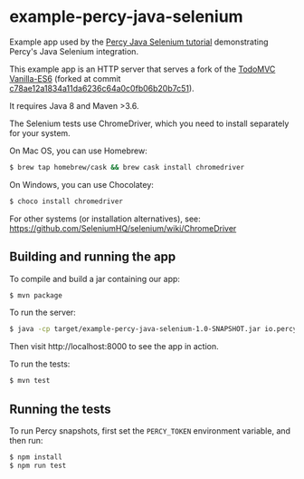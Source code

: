 # example-percy-java-selenium
Example app used by the [Percy Java Selenium tutorial](https://docs.percy.io/docs/java-selenium-testing-tutorial) demonstrating Percy's Java Selenium integration.

This example app is an HTTP server that serves a fork of the [TodoMVC](https://github.com/tastejs/todomvc)
[Vanilla-ES6](https://github.com/tastejs/todomvc/tree/master/examples/vanilla-es6)
(forked at commit
[c78ae12a1834a11da6236c64a0c0fb06b20b7c51](https://github.com/tastejs/todomvc/tree/c78ae12a1834a11da6236c64a0c0fb06b20b7c51)).

It requires Java 8 and Maven >3.6.

The Selenium tests use ChromeDriver, which you need to install separately for your system.

On Mac OS, you can use Homebrew:
```bash
$ brew tap homebrew/cask && brew cask install chromedriver
```

On Windows, you can use Chocolatey:

```bash
$ choco install chromedriver
```

For other systems (or installation alternatives), see:
https://github.com/SeleniumHQ/selenium/wiki/ChromeDriver

## Building and running the app

To compile and build a jar containing our app:
```bash
$ mvn package
```

To run the server:
```bash
$ java -cp target/example-percy-java-selenium-1.0-SNAPSHOT.jar io.percy.examplepercyjavaselenium.App
```

Then visit http://localhost:8000 to see the app in action.

To run the tests:
```bash
$ mvn test
```


## Running the tests

To run Percy snapshots, first set the `PERCY_TOKEN` environment variable, and then run:
```bash
$ npm install
$ npm run test
```
